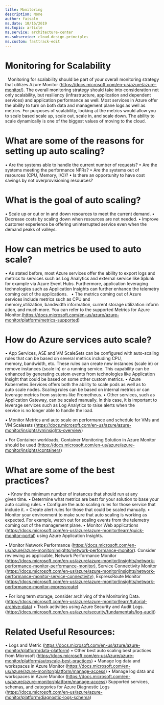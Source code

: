 ```yaml
---
title: Monitoring
description: None
author: faisalm
ms.date: 10/16/2019
ms.topic: article
ms.service: architecture-center
ms.subservice: cloud-design-principles
ms.custom: fasttrack-edit
---
```


# Monitoring for Scalability
 
Monitoring for scalability should be part of your overall monitoring strategy that utilizes Azure Monitor (https://docs.microsoft.com/en-us/azure/azure-monitor/). The overall monitoring strategy should take into consideration not only scalability, but resiliency (infrastructure, application and dependent services) and application performance as well. Most services in Azure offer the ability to turn on both data and management plane logs as well as metrics. For purposes of scalability, looking at the metrics would allow you to scale based scale up, scale out, scale in, and scale down. The ability to scale dynamically is one of the biggest values of moving to the cloud.  
 
# What are some of the reasons for setting up auto scaling? 
• Are the systems able to handle the current number of requests?
• Are the systems meeting the performance NFRs?
• Are the systems out of resources (CPU, Memory, I/O)?
• Is there an opportunity to have cost savings by not overprovisioning resources?

# What is the goal of auto scaling? 

• Scale up or out or in and down resources to meet the current demand.
• Decrease costs by scaling down when resources are not needed.
• Improve customer experience be offering uninterrupted service even when the demand peaks of valleys.


# How can metrics be used to auto scale? 

• As stated before, most Azure services offer the ability to export logs and metrics to services such as Log Analytics and external service like Splunk for example via Azure Event Hubs. Furthermore, application leveraging technologies such as Application Insights can further enhance the telemetry coming out of the applications.  
• The metrics coming out of Azure services include metrics such as CPU and memory,utilization, bandwidth information, current storage utilization information, and much more. You can refer to the supported Metrics for Azure Monitor.(https://docs.microsoft.com/en-us/azure/azure-monitor/platform/metrics-supported)
 
# How do Azure services auto scale? 

• App Services, ASE and VM ScaleSets can be configured with auto-scaling rules that can be based on several metrics including CPU, memory, bandwidth, etc. These rules can create new instances (scale in) or remove instances (scale in) or a running service. This capability can be enhanced by generating custom events from technologies like Application Insight that could be based on some other custom metrics.
• Azure Kubernetes Services offers both the ability to scale pods as well as to auto scale nodes. Scaling rules can be based on internal metrics or can leverage metrics from systems like Prometheus.
• Other services, such as Application Gateway, can be scaled manually. In this case, it is important to leverage services such as Log Analytics to raise alerts when the service is no longer able to handle the load.

• Monitor Metrics and auto scale on performance and schedule for VMs and VM Scalesets (https://docs.microsoft.com/en-us/azure/azure-monitor/insights/vminsights-overview)

• For Container workloads, Container Monitoring Solution in Azure Monitor should be used (https://docs.microsoft.com/en-us/azure/azure-monitor/insights/containers)

# What are some of the best practices? 
 
• Know the minimum number of instances that should run at any given time.
• Determine what metrics are best for your solution to base your auto scaling rules.
• Configure the auto scaling rules for those service that include it.
• Create alert rules for those that could be scaled manually.
• Monitor your environment to make sure that auto scaling is working as expected. For example, watch out for scaling events from the telemetry coming out of the management plane.
• Monitor Web applications (https://docs.microsoft.com/en-us/azure/azure-monitor/learn/quick-monitor-portal) using Azure
Application Insights.

• Monitor Network Performance (https://docs.microsoft.com/en-us/azure/azure-monitor/insights/network-performance-monitor). Consider reviewing as applicable, Network Performance Monitor (https://docs.microsoft.com/en-us/azure/azure-monitor/insights/network-performance-monitor-performance-monitor), Service Connectivity Monitor (https://docs.microsoft.com/en-us/azure/azure-monitor/insights/network-performance-monitor-service-connectivity), ExpressRoute Monitor
(https://docs.microsoft.com/en-us/azure/azure-monitor/insights/network-performance-monitor-expressroute)

• For long term storage, consider archiving of the Monitoring Data.
(https://docs.microsoft.com/en-us/azure/azure-monitor/learn/tutorial-archive-data)
• Track activities using Azure Security and Audit Logs.
(https://docs.microsoft.com/en-us/azure/security/fundamentals/log-audit)


# Related Useful Resources: 
• Logs and Metric (https://docs.microsoft.com/en-us/azure/azure-monitor/platform/data-platform)
• Other best auto scaling best practices from Microsoft (https://docs.microsoft.com/en-us/Azure/azure-monitor/platform/autoscale-best-practices)
• Manage log data and workspaces in Azure Monitor
(https://docs.microsoft.com/en-us/azure/azure-monitor/platform/manage-access)
• Manage log data and workspaces in Azure Monitor
(https://docs.microsoft.com/en-us/azure/azure-monitor/platform/manage-access)
Supported services, schemas, and categories for Azure Diagnostic Logs
(https://docs.microsoft.com/en-us/azure/azure-monitor/platform/diagnostic-logs-schema)


